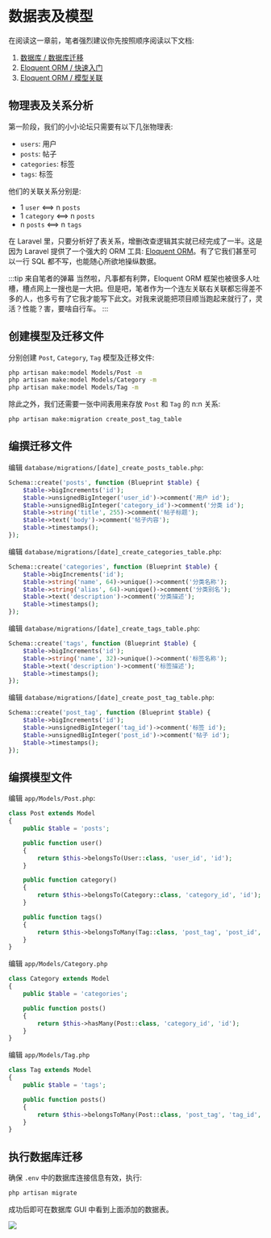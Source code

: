 # 数据表及模型

在阅读这一章前，笔者强烈建议你先按照顺序阅读以下文档:

1. [数据库 / 数据库迁移](https://learnku.com/docs/laravel/6.x/migrations/5173)
2. [Eloquent ORM / 快速入门](https://learnku.com/docs/laravel/6.x/eloquent/5176)
3. [Eloquent ORM / 模型关联](https://learnku.com/docs/laravel/6.x/eloquent-relationships/5177)

## 物理表及关系分析

第一阶段，我们的小小论坛只需要有以下几张物理表:

* `users`: 用户
* `posts`: 帖子
* `categories`: 标签
* `tags`: 标签

他们的关联关系分别是:

* 1 `user` <==> n `posts`
* 1 `category` <==> n `posts`
* n `posts` <==> n `tags`

在 Laravel 里，只要分析好了表关系，增删改查逻辑其实就已经完成了一半。这是因为 Laravel 提供了一个强大的 ORM 工具: [Eloquent ORM](https://learnku.com/docs/laravel/6.x/eloquent/5176)。有了它我们甚至可以一行 SQL 都不写，也能随心所欲地操纵数据。

:::tip 来自笔者的弹幕
当然啦，凡事都有利弊，Eloquent ORM 框架也被很多人吐槽，槽点网上一搜也是一大把。但是吧，笔者作为一个连左关联右关联都忘得差不多的人，也多亏有了它我才能写下此文。对我来说能把项目顺当跑起来就行了，灵活？性能？害，要啥自行车。
:::

## 创建模型及迁移文件

分别创建 `Post`, `Category`, `Tag` 模型及迁移文件:

```bash
php artisan make:model Models/Post -m
php artisan make:model Models/Category -m
php artisan make:model Models/Tag -m
```

除此之外，我们还需要一张中间表用来存放 `Post` 和 `Tag` 的 n:n 关系:

```bash
php artisan make:migration create_post_tag_table
```

## 编撰迁移文件

编辑 `database/migrations/[date]_create_posts_table.php`:

```php
Schema::create('posts', function (Blueprint $table) {
    $table->bigIncrements('id');
    $table->unsignedBigInteger('user_id')->comment('用户 id');
    $table->unsignedBigInteger('category_id')->comment('分类 id');
    $table->string('title', 255)->comment('帖子标题');
    $table->text('body')->comment('帖子内容');
    $table->timestamps();
});
```

编辑 `database/migrations/[date]_create_categories_table.php`:

```php
Schema::create('categories', function (Blueprint $table) {
    $table->bigIncrements('id');
    $table->string('name', 64)->unique()->comment('分类名称');
    $table->string('alias', 64)->unique()->comment('分类别名');
    $table->text('description')->comment('分类描述');
    $table->timestamps();
});
```

编辑 `database/migrations/[date]_create_tags_table.php`:

```php
Schema::create('tags', function (Blueprint $table) {
    $table->bigIncrements('id');
    $table->string('name', 32)->unique()->comment('标签名称');
    $table->text('description')->comment('标签描述');
    $table->timestamps();
});
```

编辑 `database/migrations/[date]_create_post_tag_table.php`:

```php
Schema::create('post_tag', function (Blueprint $table) {
    $table->bigIncrements('id');
    $table->unsignedBigInteger('tag_id')->comment('标签 id');
    $table->unsignedBigInteger('post_id')->comment('帖子 id');
    $table->timestamps();
});
```

## 编撰模型文件

编辑 `app/Models/Post.php`:

```php
class Post extends Model
{
    public $table = 'posts';

    public function user()
    {
        return $this->belongsTo(User::class, 'user_id', 'id');
    }

    public function category()
    {
        return $this->belongsTo(Category::class, 'category_id', 'id');
    }

    public function tags()
    {
        return $this->belongsToMany(Tag::class, 'post_tag', 'post_id', 'tag_id');
    }
}
```

编辑 `app/Models/Category.php`

```php
class Category extends Model
{
    public $table = 'categories';

    public function posts()
    {
        return $this->hasMany(Post::class, 'category_id', 'id');
    }
}
```

编辑 `app/Models/Tag.php`

```php
class Tag extends Model
{
    public $table = 'tags';

    public function posts()
    {
        return $this->belongsToMany(Post::class, 'post_tag', 'tag_id', 'post_id');
    }
}
```

## 执行数据库迁移

确保 `.env` 中的数据库连接信息有效，执行:

```bash
php artisan migrate
```

成功后即可在数据库 GUI 中看到上面添加的数据表。

![](~@assets/migrated.png)

